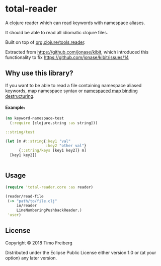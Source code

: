 # total-reader

A clojure reader which can read keywords with namespace aliases.

It should be able to read all idiomatic clojure files.

Built on top of [org.clojure/tools.reader](https://github.com/clojure/tools.reader).

Extracted from https://github.com/jonase/kibit, which introduced this functionality to fix https://github.com/jonase/kibit/issues/14

## Why use this library?

If you want to be able to read a file containing namespace aliased keywords, map namespace syntax or [namespaced map binding destructuring](https://clojure.org/reference/special_forms#_map_binding_destructuring).

#### Example:

```clojure
(ns keyword-namespace-test
  (:require [clojure.string :as string]))

::string/test

(let [m #::string{:key1 "val"
                  :key2 "other val"}
      {::string/keys [key1 key2]} m]
  [key1 key2])
  
```

## Usage

```clojure
(require 'total-reader.core :as reader)

(reader/read-file
 (-> "path/to/file.clj"
     io/reader
     LineNumberingPushbackReader.)
 'user)
```

## License

Copyright © 2018 Timo Freiberg

Distributed under the Eclipse Public License either version 1.0 or (at
your option) any later version.
